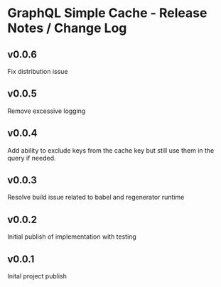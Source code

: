 # GraphQL Simple Cache - Release Notes / Change Log

## v0.0.6
Fix distribution issue

## v0.0.5
Remove excessive logging

## v0.0.4
Add ability to exclude keys from the cache key but still use them in the query if needed.

## v0.0.3
Resolve build issue related to babel and regenerator runtime

## v0.0.2
Initial publish of implementation with testing

## v0.0.1
Inital project publish